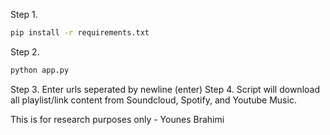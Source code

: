 Step 1.
```bash
pip install -r requirements.txt
```
Step 2.
```bash
python app.py
```
Step 3.
Enter urls seperated by newline (enter)
Step 4.
Script will download all playlist/link content from Soundcloud, Spotify, and Youtube Music.

This is for research purposes only - Younes Brahimi